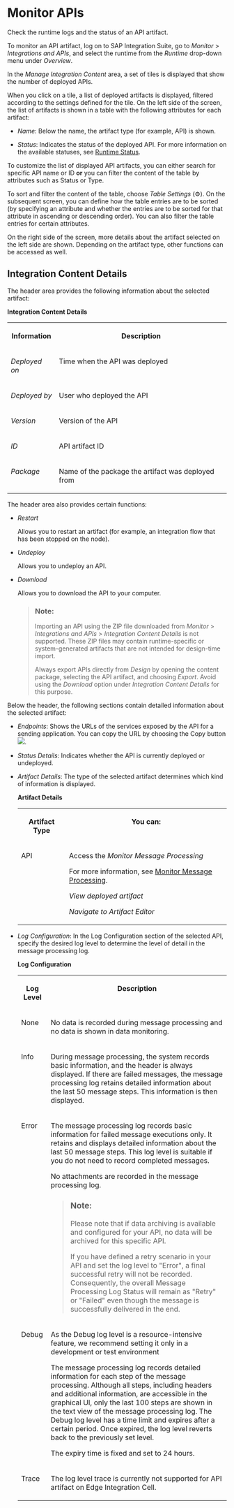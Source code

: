 <!-- loio399b6c6d98e24cbd8087a9e36248401d -->

<link rel="stylesheet" type="text/css" href="../css/sap-icons.css"/>

# Monitor APIs

Check the runtime logs and the status of an API artifact.

To monitor an API artifact, log on to SAP Integration Suite, go to *Monitor* \> *Integrations and APIs*, and select the runtime from the *Runtime* drop-down menu under *Overview*.

In the *Manage Integration Content* area, a set of tiles is displayed that show the number of deployed APIs.

When you click on a tile, a list of deployed artifacts is displayed, filtered according to the settings defined for the tile. On the left side of the screen, the list of artifacts is shown in a table with the following attributes for each artifact:

-   *Name*: Below the name, the artifact type \(for example, API\) is shown.

-   *Status*: Indicates the status of the deployed API. For more information on the available statuses, see [Runtime Status](runtime-status-c14a7b1.md).


To customize the list of displayed API artifacts, you can either search for specific API name or ID **or** you can filter the content of the table by attributes such as Status or Type.

To sort and filter the content of the table, choose *Table Settings* \(:gear:\). On the subsequent screen, you can define how the table entries are to be sorted \(by specifying an attribute and whether the entries are to be sorted for that attribute in ascending or descending order\). You can also filter the table entries for certain attributes.

On the right side of the screen, more details about the artifact selected on the left side are shown. Depending on the artifact type, other functions can be accessed as well.



<a name="loio399b6c6d98e24cbd8087a9e36248401d__section_ojg_nlz_szb"/>

## Integration Content Details

The header area provides the following information about the selected artifact:

**Integration Content Details**


<table>
<tr>
<th valign="top">

Information

</th>
<th valign="top">

Description

</th>
</tr>
<tr>
<td valign="top">

*Deployed on*

</td>
<td valign="top">

Time when the API was deployed

</td>
</tr>
<tr>
<td valign="top">

*Deployed by*

</td>
<td valign="top">

User who deployed the API

</td>
</tr>
<tr>
<td valign="top">

*Version*

</td>
<td valign="top">

Version of the API

</td>
</tr>
<tr>
<td valign="top">

*ID*

</td>
<td valign="top">

API artifact ID

</td>
</tr>
<tr>
<td valign="top">

*Package*

</td>
<td valign="top">

Name of the package the artifact was deployed from

</td>
</tr>
</table>

The header area also provides certain functions:

-   *Restart*

    Allows you to restart an artifact \(for example, an integration flow that has been stopped on the node\).

-   *Undeploy*

    Allows you to undeploy an API.

-   *Download*

    Allows you to download the API to your computer.

    > ### Note:  
    > Importing an API using the ZIP file downloaded from *Monitor* \> *Integrations and APIs* \> *Integration Content Details* is not supported. These ZIP files may contain runtime-specific or system-generated artifacts that are not intended for design-time import.
    > 
    > Always export APIs directly from *Design* by opening the content package, selecting the API artifact, and choosing *Export*. Avoid using the *Download* option under *Integration Content Details* for this purpose.


Below the header, the following sections contain detailed information about the selected artifact:

-   *Endpoints*: Shows the URLs of the services exposed by the API for a sending application. You can copy the URL by choosing the Copy button ![](images/CI_Copy_Icon_93e3262.png).

-   *Status Details*: Indicates whether the API is currently deployed or undeployed.

-   *Artifact Details*: The type of the selected artifact determines which kind of information is displayed.

    **Artifact Details**


    <table>
    <tr>
    <th valign="top">

    Artifact Type
    
    </th>
    <th valign="top">

    You can:
    
    </th>
    </tr>
    <tr>
    <td valign="top">
    
    API
    
    </td>
    <td valign="top">
    
    Access the *Monitor Message Processing*

    For more information, see [Monitor Message Processing](https://help.sap.com/docs/integration-suite/sap-integration-suite/monitor-message-processing?version=CLOUD&q=Log%20Configuration).

    *View deployed artifact*

    *Navigate to Artifact Editor*
    
    </td>
    </tr>
    </table>
    
-   *Log Configuration*: In the Log Configuration section of the selected API, specify the desired log level to determine the level of detail in the message processing log.

    **Log Configuration**


    <table>
    <tr>
    <th valign="top">

    Log Level
    
    </th>
    <th valign="top">

    Description
    
    </th>
    </tr>
    <tr>
    <td valign="top">
    
    None
    
    </td>
    <td valign="top">
    
    No data is recorded during message processing and no data is shown in data monitoring.
    
    </td>
    </tr>
    <tr>
    <td valign="top">
    
    Info
    
    </td>
    <td valign="top">
    
    During message processing, the system records basic information, and the header is always displayed. If there are failed messages, the message processing log retains detailed information about the last 50 message steps. This information is then displayed.
    
    </td>
    </tr>
    <tr>
    <td valign="top">
    
    Error
    
    </td>
    <td valign="top">
    
    The message processing log records basic information for failed message executions only. It retains and displays detailed information about the last 50 message steps. This log level is suitable if you do not need to record completed messages.

    No attachments are recorded in the message processing log.

    > ### Note:  
    > Please note that if data archiving is available and configured for your API, no data will be archived for this specific API.
    > 
    > If you have defined a retry scenario in your API and set the log level to "Error", a final successful retry will not be recorded. Consequently, the overall Message Processing Log Status will remain as "Retry" or "Failed" even though the message is successfully delivered in the end.


    
    </td>
    </tr>
    <tr>
    <td valign="top">
    
    Debug
    
    </td>
    <td valign="top">
    
    As the Debug log level is a resource-intensive feature, we recommend setting it only in a development or test environment

    The message processing log records detailed information for each step of the message processing. Although all steps, including headers and additional information, are accessible in the graphical UI, only the last 100 steps are shown in the text view of the message processing log. The Debug log level has a time limit and expires after a certain period. Once expired, the log level reverts back to the previously set level.

    The expiry time is fixed and set to 24 hours.
    
    </td>
    </tr>
    <tr>
    <td valign="top">
    
    Trace
    
    </td>
    <td valign="top">
    
    The log level trace is currently not supported for API artifact on Edge Integration Cell.
    
    </td>
    </tr>
    </table>
    

